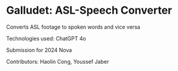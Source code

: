 # Galludet: ASL-Speech Converter
Converts ASL footage to spoken words and vice versa

Technologies used: ChatGPT 4o

Submission for 2024 Nova

Contributors: Haolin Cong, Youssef Jaber
